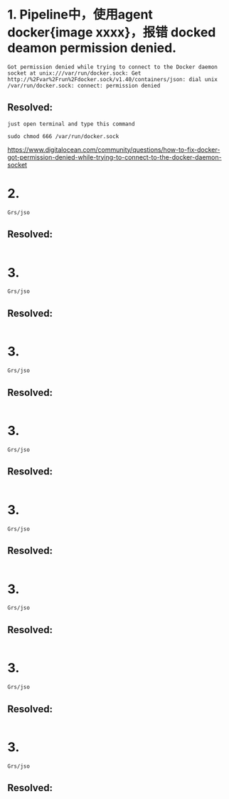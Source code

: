 # 1. Pipeline中，使用agent docker{image xxxx}，报错 docked deamon permission denied.

```
Got permission denied while trying to connect to the Docker daemon socket at unix:///var/run/docker.sock: Get http://%2Fvar%2Frun%2Fdocker.sock/v1.40/containers/json: dial unix /var/run/docker.sock: connect: permission denied
```
## Resolved: 
```
just open terminal and type this command

sudo chmod 666 /var/run/docker.sock

```
https://www.digitalocean.com/community/questions/how-to-fix-docker-got-permission-denied-while-trying-to-connect-to-the-docker-daemon-socket


# 2. 

```
Grs/jso
```
## Resolved: 
```
```

# 3. 

```
Grs/jso
```
## Resolved: 
```
```


# 3. 

```
Grs/jso
```
## Resolved: 
```
```


# 3. 

```
Grs/jso
```
## Resolved: 
```
```



# 3. 

```
Grs/jso
```
## Resolved: 
```
```



# 3. 

```
Grs/jso
```
## Resolved: 
```
```




# 3. 

```
Grs/jso
```
## Resolved: 
```
```



# 3. 

```
Grs/jso
```
## Resolved: 
```
```
